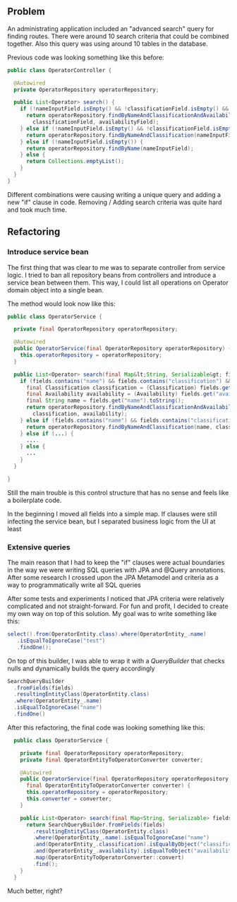 ## Problem

An administrating application included an "advanced search" query for finding routes.
There were around 10 search criteria that could be combined together.
Also this query was using around 10 tables in the database.

Previous code was looking something like this before:

```java
public class OperatorController {

  @Autowired
  private OperatorRepository operatorRepository;

  public List<Operator> search() {
    if (!nameInputField.isEmpty() && !classificationField.isEmpty() && !availabilityField.isEmpty()) {
      return operatorRepository.findByNameAndClassificationAndAvailability(nameInputField,
	    classificationField, availabilityField);
	} else if (!nameInputField.isEmpty() && !classificationField.isEmpty()) {
      return operatorRepository.findByNameAndClassification(nameInputField, classificationField);
    } else if (!nameInputField.isEmpty()) {
      return operatorRepository.findByName(nameInputField);
    } else {
      return Collections.emptyList();
    }
  }
}
```

Different combinations were causing writing a unique query and adding a new "if"
clause in code. Removing / Adding search criteria was quite hard and took much
time.

## Refactoring

### Introduce service bean

The first thing that was clear to me was to separate controller from service logic.
I tried to ban all repository beans from controllers and introduce a service bean
between them. This way, I could list all operations on Operator domain object into
a single bean.

The method would look now like this:

```java
public class OperatorService {

  private final OperatorRepository operatorRepository;

  @Autowired
  public OperatorService(final OperatorRepository operatorRepository) {
    this.operatorRepository = operatorRepository;
  }

  public List<Operator> search(final Map&lt;String, Serializable&gt; fields) {
    if (fields.contains("name") && fields.contains("classification") && fields.contains("availability")) {
      final Classification classification = (Classification) fields.get("classification");
      final Availability availability = (Availability) fields.get("availability");
      final String name = fields.get("name").toString();
      return operatorRepository.findByNameAndClassificationAndAvailability(name,
        classification, availability);
    } else if (fields.contains("name") && fields.contains("classification")) {
      return operatorRepository.findByNameAndClassification(name, classification);
    } else if (...) {
      ....
    } else {
      ...
    }
  }

}

```

Still the main trouble is this control structure that has no sense and feels
like a boilerplate code.

In the beginning I moved all fields into a simple map. If clauses were still
infecting the service bean, but I separated business logic from the UI at least

### Extensive queries

The main reason that I had to keep the "if" clauses were actual boundaries in the way
we were writing SQL queries with JPA and @Query annotations. After some research I
crossed upon the JPA Metamodel and criteria as a way to programmatically write
all SQL queries

After some tests and experiments I noticed that JPA criteria were relatively complicated
and not straight-forward. For fun and profit, I decided to create my own way on top of
this solution. My goal was to write something like this:

```java
select().from(OperatorEntity.class).where(OperatorEntity_.name)
   .isEqualToIgnoreCase("test")
   .findOne();
```

On top of this builder, I was able to wrap it with a <i>QueryBuilder</i> that checks nulls
and dynamically builds the query accordingly

```java
SearchQueryBuilder
  .fromFields(fields)
  .resultingEntityClass(OperatorEntity.class)
  .where(OperatorEntity_.name)
  .isEqualToIgnoreCase("name")
  .findOne()
```

After this refactoring, the final code was looking something like this:

```java
  public class OperatorService {

    private final OperatorRepository operatorRepository;
    private final OperatorEntityToOperatorConverter converter;

    @Autowired
    public OperatorService(final OperatorRepository operatorRepository,
      final OperatorEntityToOperatorConverter converter) {
      this.operatorRepository = operatorRepository;
      this.converter = converter;
    }

    public List<Operator> search(final Map<String, Serializable> fields) {
      return SearchQueryBuilder.fromFields(fields)
        .resultingEntityClass(OperatorEntity.class)
        .where(OperatorEntity_.name).isEqualToIgnoreCase("name")
        .and(OperatorEntity_.classification).isEqualByObject("classification")
        .and(OperatorEntity_.availability).isEqualToObject("availability")
        .map(OperatorEntityToOperatorConverter::convert)
        .find();
    }
  }

```

Much better, right?
